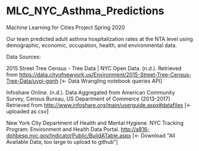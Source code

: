 # MLC_NYC_Asthma_Predictions
Machine Learning for Cities Project Spring 2020

Our team predicted adult asthma hospitalization rates at the NTA level using demographic, economic, occupation, health, and environmental data.

Data Sources:

2015 Street Tree Census - Tree Data | NYC Open Data. (n.d.). Retrieved from
https://data.cityofnewyork.us/Environment/2015-Street-Tree-Census-Tree-Data/uvpi-gqnh [<- Data Wrangling notebook queries API]

Infoshare Online. (n.d.). Data Aggregated from American Community Survey, Census Bureau,
US Department of Commerce (2013-2017) Retrieved from
http://www.infoshare.org/main/userguide.aspx#datafiles [<- uploaded as csv]

New York City Department of Health and Mental Hygiene. NYC Tracking Program:
Environment and Health Data Portal. 
http://a816-dohbesp.nyc.gov/IndicatorPublic/BuildATable.aspx [<- Download "All Available Data; too large to upload to github"]

